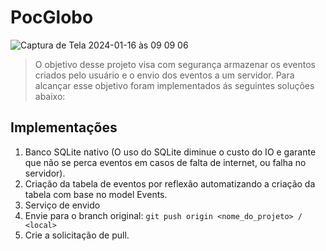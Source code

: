 # PocGlobo 

![Captura de Tela 2024-01-16 às 09 09 06](https://github.com/AlessandroLima/PocGlobo/assets/515100/e45a32b8-6656-456e-9e04-f0c2d3f5cfeb)

> O objetivo desse projeto visa com segurança armazenar os eventos criados pelo usuário e o envio dos eventos a um servidor. Para alcançar esse objetivo foram implementados ás seguintes soluções abaixo:

## Implementações

1. Banco SQLite nativo (O uso do SQLite diminue o custo do IO e garante que não se perca eventos em casos de falta de internet, ou falha no servidor).
2. Criação da tabela de eventos por reflexão automatizando a criação da tabela com base no model Events.
3. Serviço de envido 
4. Envie para o branch original: `git push origin <nome_do_projeto> / <local>`
5. Crie a solicitação de pull.
